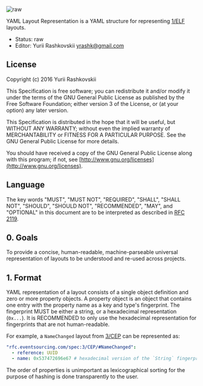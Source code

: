 ![raw](http://rfc.unprotocols.org/spec:2/COSS/raw.svg)

YAML Layout Representation is a YAML structure for representing [1/ELF](,./1/README.md) layouts.

* Status: raw
* Editor: Yurii Rashkovskii <yrashk@gmail.com>

## License

Copyright (c) 2016 Yurii Rashkovskii

This Specification is free software; you can redistribute it and/or modify it under the terms of the GNU General Public License as published by the Free Software Foundation; either version 3 of the License, or (at your option) any later version.

This Specification is distributed in the hope that it will be useful, but WITHOUT ANY WARRANTY; without even the implied warranty of MERCHANTABILITY or FITNESS FOR A PARTICULAR PURPOSE. See the GNU General Public License for more details.

You should have received a copy of the GNU General Public License along with this program; if not, see [http://www.gnu.org/licenses](http://www.gnu.org/licenses).

## Language

The key words "MUST", "MUST NOT", "REQUIRED", "SHALL", "SHALL NOT", "SHOULD", "SHOULD NOT", "RECOMMENDED", "MAY", and "OPTIONAL" in this document are to be interpreted as described in [RFC 2119](http://tools.ietf.org/html/rfc2119).

## 0. Goals

To provide a concise, human-readable, machine-parseable universal representation of layouts to be understood and re-used across projects.

## 1. Format

YAML representation of a layout consists of a single object definition and zero or more property objects. A property object is an object that contains one entry with the property name as a key and type's fingerprint. The fingerprint MUST be
either a string, or a hexadecimal representation (`0x...`). It is RECOMMENDED
to only use the hexadecimal representation for fingerprints that are not human-readable.

For example, a `NameChanged` layout from [3/CEP](../3/README.md) can be represented as:

```yaml
"rfc.eventsourcing.com/spec:3/CEP/#NameChanged":
  - reference: UUID
  - name: 0x537472696e67 # hexadecimal version of the `String` fingerprint
```

The order of properties is unimportant as lexicographical sorting for the purpose of hashing is done transparently to the user.
